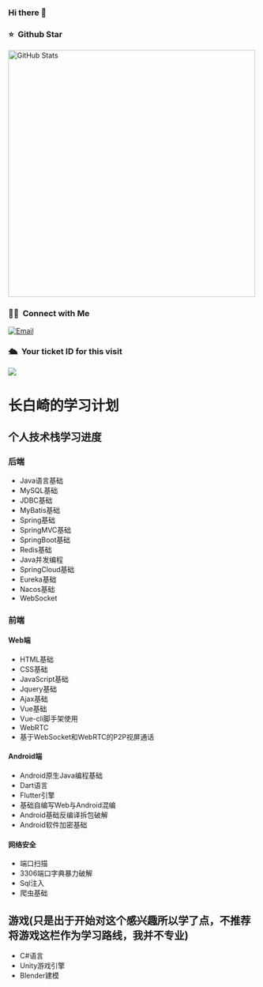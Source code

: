 ### Hi there 👋

### ⭐️ &nbsp;Github Star
<img width="500px"  alt="GitHub Stats" src="https://github-readme-stats.vercel.app/api?username=Changbaiqi&count_private=true&show_icons=true"/>

### 🤝🏻 &nbsp;Connect with Me

<a href="mailto:2084069833@qq.com"><img alt="Email" src="https://img.shields.io/badge/Email-2084069833@qq.com-blue?style=flat-square&logo=gmail"></a>

### 🛳 &nbsp;Your ticket ID for this visit

<img src="https://profile-counter.glitch.me/Changbaiqi/count.svg" />

# 长白崎的学习计划
## 个人技术栈学习进度
### 后端
* Java语言基础
* MySQL基础
* JDBC基础
* MyBatis基础
* Spring基础
* SpringMVC基础
* SpringBoot基础
* Redis基础
* Java并发编程
* SpringCloud基础
* Eureka基础
* Nacos基础
* WebSocket

### 前端
#### Web端
* HTML基础
* CSS基础
* JavaScript基础
* Jquery基础
* Ajax基础
* Vue基础
* Vue-cli脚手架使用
* WebRTC
* 基于WebSocket和WebRTC的P2P视屏通话

#### Android端
* Android原生Java编程基础
* Dart语言
* Flutter引擎
* 基础自编写Web与Android混编
* Android基础反编译拆包破解
* Android软件加密基础

#### 网络安全
* 端口扫描
* 3306端口字典暴力破解
* Sql注入
* 爬虫基础

## 游戏(只是出于开始对这个感兴趣所以学了点，不推荐将游戏这栏作为学习路线，我并不专业)
* C#语言
* Unity游戏引擎
* Blender建模

<!--
**Changbaiqi/Changbaiqi** is a ✨ _special_ ✨ repository because its `README.md` (this file) appears on your GitHub profile.

Here are some ideas to get you started:

- 🔭 I’m currently working on ...
- 🌱 I’m currently learning ...
- 👯 I’m looking to collaborate on ...
- 🤔 I’m looking for help with ...
- 💬 Ask me about ...
- 📫 How to reach me: ...
- 😄 Pronouns: ...
- ⚡ Fun fact: ...
-->
